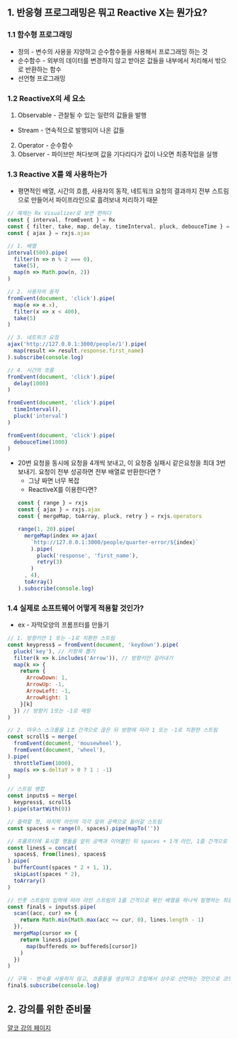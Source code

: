 ## 1. 반응형 프로그래밍은 뭐고 Reactive X는 뭔가요?
### 1.1 함수형 프로그래밍
  * 정의 - 변수의 사용을 지양하고 순수함수들을 사용해서 프로그래밍 하는 것
  * 순수함수 - 외부의 데이터를 변경하지 않고 받아온 값들을 내부에서 처리해서 밖으로 반환하는 함수
  * 선언형 프로그래밍

### 1.2 ReactiveX의 세 요소
1. Observable - 관찰될 수 있는 일련의 값들을 발행
  *  Stream - 연속적으로 발행되어 나온 값들
2. Operator - 순수함수
3. Observer - 파이브만 쳐다보며 값을 기다리다가 값이 나오면 최종작업을 실행 

### 1.3 Reactive X를 왜 사용하는가
* 평면적인 배열, 시간의 흐름, 사용자의 동작, 네트워크 요청의 결과까지 전부 스트림으로 만들어서 파이프라인으로 흘려보내 처리하기 때문
```js
// 예제는 Rx Visualizer로 보면 편하다
const { interval, fromEvent } = Rx
const { filter, take, map, delay, timeInterval, pluck, debouceTime } = RxOperators
const { ajax } = rxjs.ajax

// 1. 배열
interval(500).pipe(
  filter(n => n % 2 === 0),
  take(5),
  map(n => Math.pow(n, 2))
)

// 2. 사용자의 동작
fromEvent(document, 'click').pipe(
  map(e => e.x),
  filter(x => x < 400),
  take(5)
)

// 3. 네트워크 요청
ajax('http://127.0.0.1:3000/people/1').pipe(
  map(result => result.response.first_name)
).subscribe(console.log)

// 4. 시간의 흐름
fromEvent(document, 'click').pipe(
  delay(1000)
)

fromEvent(document, 'click').pipe(
  timeInterval(),
  pluck('interval')
)

fromEvent(document, 'click').pipe(
  debouceTime(1000)
)
```

* 20번 요청을 동시에 요청을 4개씩 보내고, 이 요청중 실패시 같은요청을 최대 3번 보내기. 요청이 전부 성공하면 전부 배열로 반환한다면 ?
  * 그냥 짜면 너무 복잡
  * ReactiveX를 이용한다면?
  ```js
  const { range } = rxjs
  const { ajax } = rxjs.ajax
  const { mergeMap, toArray, pluck, retry } = rxjs.operators

  range(1, 20).pipe(
    mergeMap(index => ajax(
      `http://127.0.0.1:3000/people/quarter-error/${index}`
      ).pipe(
        pluck('response', 'first_name'),
        retry(3)
      )
    , 4),
    toArray()
  ).subscribe(console.log)
  ```

### 1.4 실제로 소프트웨어 어떻게 적용할 것인가?
* ex - 자막모양의 프롬프터를 만들기
```js
// 1. 방향키만 1 또는 -1로 치환한 스트림
const keypress$ = fromEvent(document, 'keydown').pipe(
  pluck('key'), // 키항목 뽑기
  filter(k => k.includes('Arrow')), // 방향키만 걸러내기
  map(k => {
    return {
      ArrowDown: 1,
      ArrowUp: -1,
      ArrowLeft: -1,
      ArrowRight: 1
    }[k]
  }) // 방향키 1또는 -1로 매핑
)

// 2. 마우스 스크롤을 1초 간격으로 끊은 뒤 방향에 따라 1 또는 -1로 치환한 스트림
const scroll$ = merge(
  fromEvent(document, 'mousewheel'),
  fromEvent(document, 'wheel'),
).pipe(
  throttleTiem(1000),
  map(s => s.deltaY > 0 ? 1 : -1)
)

// 스트림 병합
const inputs$ = merge(
  keypress$, scroll$
).pipe(startWith(0))

// 츨력할 첫, 마지막 라인의 각각 앞위 공백으로 들어갈 스트림
const spaces$ = range(0, spaces).pipe(mapTo(''))

// 프롬프터에 표시할 행들을 앞위 공백과 이어붙인 뒤 spaces + 1개 라인, 1줄 간격으로 묶어 배열 형태로 반환하는 스트림
const lines$ = concat(
  spaces$, from(lines), spaces$
).pipe(
  bufferCount(spaces * 2 + 1, 1),
  skipLast(spaces * 2),
  toArrary()
)

// 인풋 스트림의 입력에 따라 라인 스트림의 1줄 간격으로 묶인 배열을 하나씩 발행하는 최종 스트림
const final$ = inputs$.pipe(
  scan((acc, cur) => {
    return Math.min(Math.max(acc += cur, 0), lines.length - 1)
  }),
  mergeMap(cursor => {
    return lines$.pipe(
      map(buffereds => buffereds[cursor])
    )
  })
)

// 구독 - 변숙를 사용하지 않고, 흐름들을 생성하고 조립해서 상수로 선언하는 것만으로 코드가 구성되어 있음
final$.subscribe(console.log)
```

## 2. 강의를 위한 준비물
[얄코 강의 페이지](https://www.yalco.kr/@rxjs/0-2/)
